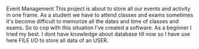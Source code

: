 Event Management
This project is about to store all our events and activity in one frame. As a student we have to attend classes and exams sometimes it's become difficult to memorize all the dates and time of classes and exams. So to cop with this situation I've created a software. As a beginner I tried my best. I dont have knowledge about database till now so I have use here FILE I/O to store all data of an USER. 
